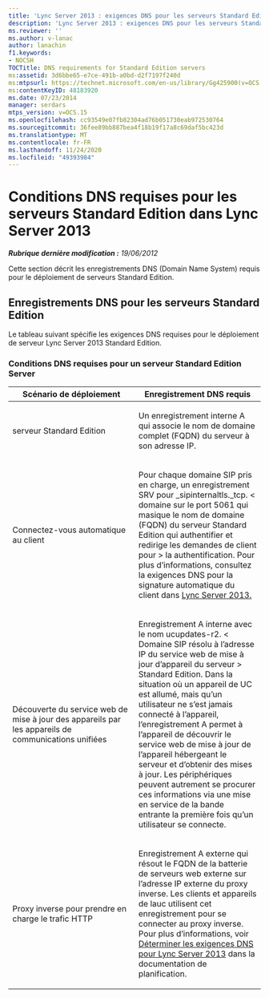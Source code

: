 ```yaml
---
title: 'Lync Server 2013 : exigences DNS pour les serveurs Standard Edition'
description: 'Lync Server 2013 : exigences DNS pour les serveurs Standard Edition.'
ms.reviewer: ''
ms.author: v-lanac
author: lanachin
f1.keywords:
- NOCSH
TOCTitle: DNS requirements for Standard Edition servers
ms:assetid: 3d6bbe65-e7ce-491b-a0bd-d2f7197f240d
ms:mtpsurl: https://technet.microsoft.com/en-us/library/Gg425900(v=OCS.15)
ms:contentKeyID: 48183920
ms.date: 07/23/2014
manager: serdars
mtps_version: v=OCS.15
ms.openlocfilehash: cc93549e07fb82304ad76b051730eab972530764
ms.sourcegitcommit: 36fee89bb887bea4f18b19f17a8c69daf5bc423d
ms.translationtype: MT
ms.contentlocale: fr-FR
ms.lasthandoff: 11/24/2020
ms.locfileid: "49393984"
---
```

# <a name="dns-requirements-for-standard-edition-servers-in-lync-server-2013"></a>Conditions DNS requises pour les serveurs Standard Edition dans Lync Server 2013

<div data-xmlns="http://www.w3.org/1999/xhtml">

<div class="topic" data-xmlns="http://www.w3.org/1999/xhtml" data-msxsl="urn:schemas-microsoft-com:xslt" data-cs="https://msdn.microsoft.com/">

<div data-asp="https://msdn2.microsoft.com/asp">



</div>

<div id="mainSection">

<div id="mainBody">

<span> </span>

_**Rubrique dernière modification :** 19/06/2012_

Cette section décrit les enregistrements DNS (Domain Name System) requis pour le déploiement de serveurs Standard Edition.

<div>

## <a name="dns-records-for-standard-edition-servers"></a>Enregistrements DNS pour les serveurs Standard Edition

Le tableau suivant spécifie les exigences DNS requises pour le déploiement de serveur Lync Server 2013 Standard Edition.

### <a name="dns-requirements-for-a-standard-edition-server"></a>Conditions DNS requises pour un serveur Standard Edition Server

<table>
<colgroup>
<col style="width: 50%" />
<col style="width: 50%" />
</colgroup>
<thead>
<tr class="header">
<th>Scénario de déploiement</th>
<th>Enregistrement DNS requis</th>
</tr>
</thead>
<tbody>
<tr class="odd">
<td><p>serveur Standard Edition</p></td>
<td><p>Un enregistrement interne A qui associe le nom de domaine complet (FQDN) du serveur à son adresse IP.</p></td>
</tr>
<tr class="even">
<td><p>Connectez-vous automatique au client</p></td>
<td><p>Pour chaque domaine SIP pris en charge, un enregistrement SRV pour _sipinternaltls._tcp. &lt; domaine sur le port 5061 qui masique le nom de domaine (FQDN) du serveur Standard Edition qui authentifier et redirige les demandes de client pour &gt; la authentification. Pour plus d’informations, consultez la exigences DNS pour la signature automatique du client dans <a href="lync-server-2013-dns-requirements-for-automatic-client-sign-in.md">Lync Server 2013.</a></p></td>
</tr>
<tr class="odd">
<td><p>Découverte du service web de mise à jour des appareils par les appareils de communications unifiées</p></td>
<td><p>Enregistrement A interne avec le nom ucupdates-r2. &lt; Domaine SIP résolu à l’adresse IP du service web de mise à jour d’appareil du serveur &gt; Standard Edition. Dans la situation où un appareil de UC est allumé, mais qu’un utilisateur ne s’est jamais connecté à l’appareil, l’enregistrement A permet à l’appareil de découvrir le service web de mise à jour de l’appareil hébergeant le serveur et d’obtenir des mises à jour. Les périphériques peuvent autrement se procurer ces informations via une mise en service de la bande entrante la première fois qu’un utilisateur se connecte.</p></td>
</tr>
<tr class="even">
<td><p>Proxy inverse pour prendre en charge le trafic HTTP</p></td>
<td><p>Enregistrement A externe qui résout le FQDN de la batterie de serveurs web externe sur l’adresse IP externe du proxy inverse. Les clients et appareils de lauc utilisent cet enregistrement pour se connecter au proxy inverse. Pour plus d’informations, voir <a href="lync-server-2013-determine-dns-requirements.md">Déterminer les exigences DNS pour Lync Server 2013</a> dans la documentation de planification.</p></td>
</tr>
</tbody>
</table>


</div>

</div>

<span> </span>

</div>

</div>

</div>

